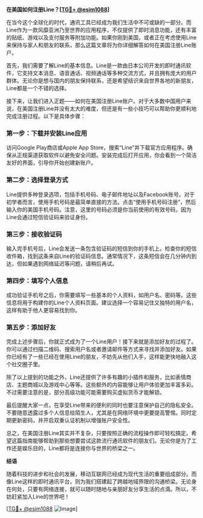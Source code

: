 **在美国如何注册Line？[[TG💪+ @esim1088](https://t.me/s/esim1088)]**

在当今这个全球化的时代，通讯工具已经成为我们生活中不可或缺的一部分。而Line作为一款风靡亚洲乃至世界的应用程序，不仅提供了即时消息功能，还有丰富的贴纸、游戏以及支付服务等附加功能。如果你刚到美国，或者正在考虑使用Line来保持与家人和朋友的联系，那么这篇文章将为你详细解答如何在美国注册Line账户。

首先，我们需要了解Line的基本信息。Line是一款由日本公司开发的即时通讯软件，它支持文本消息、语音通话、视频通话等多种交流方式，并且拥有庞大的用户群体。无论你是想与国内的朋友保持联系，还是希望结识来自世界各地的新朋友，Line都是一个不错的选择。

接下来，让我们进入正题——如何在美国注册Line账户。对于大多数中国用户来说，在美国注册Line并没有太大的难度，但还是有一些小技巧可以帮助你更顺利地完成注册过程。以下是具体步骤：

### 第一步：下载并安装Line应用

访问Google Play商店或Apple App Store，搜索“Line”并下载官方应用程序。确保从正规渠道获取软件以避免安全问题。安装完成后打开应用，你会看到一个简洁友好的界面，引导你开始创建新账户。

### 第二步：选择登录方式

Line提供多种登录选项，包括手机号码、电子邮件地址以及Facebook账号。对于初学者而言，使用手机号码是最简单直接的方法。点击“使用手机号码注册”，然后输入你的美国手机号码。注意，这里的号码必须是你当前使用的有效号码，因为Line会通过短信验证码来验证身份。

### 第三步：接收验证码

输入完手机号后，Line会发送一条包含验证码的短信到你的手机上。检查你的短信收件箱，找到这条来自Line的验证码信息。通常情况下，这条短信会在几分钟内到达，但如果遇到网络延迟等问题，请稍后再试。

### 第四步：填写个人信息

成功验证手机号之后，你需要填写一些基本的个人资料，如用户名、密码等。这些信息将用于构建你的Line个人资料页面。建议选择一个容易记住又独特的用户名，这样有助于他人更容易找到你。

### 第五步：添加好友

完成上述步骤后，你就正式成为了一个Line用户！接下来就是添加好友的过程了。你可以通过扫描二维码、搜索用户名或者邀请邮件等方式来寻找并添加好友。如果你已经有了一些已经在使用Line的朋友，不妨先从他们入手，这样能更快地融入这个社交圈子里。

除了以上提到的功能之外，Line还提供了许多有趣的小插件和服务，比如表情商店、主题商城以及游戏中心等等。这些额外的内容能够让用户体验更加丰富多彩。不过需要注意的是，部分高级功能可能需要购买虚拟货币才能解锁。

最后提醒大家一点，在享受Line带来的便利的同时也要注意保护自己的隐私安全。不要随意透露过多个人信息给陌生人，尤其是在网络环境中更要提高警惕。同时定期更新密码，并开启双重认证机制以增强账户安全性。

总之，在美国注册Line其实并不复杂，只要按照正确的流程操作即可轻松搞定。希望这篇指南能够帮助到那些想要尝试这款流行通讯软件的朋友们。无论你是为了工作还是娱乐目的，Line都将是连接你与世界的桥梁之一。

**结语**

随着科技的进步和社会的发展，移动互联网已经成为现代生活的重要组成部分。而像Line这样的即时通讯平台，则为我们搭建起了跨越地域界限的沟通桥梁。无论身在何处，只要有网络连接，就可以随时随地与亲朋好友分享生活的点滴。所以，不妨赶紧加入Line的世界吧！

[[TG💪+ @esim1088](https://t.me/s/esim1088) ![Image](https://i.postimg.cc/4NQfJmqS/Snipaste-2025-05-13-00-14-12.png)]